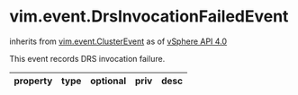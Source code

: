 vim.event.DrsInvocationFailedEvent
==================================
inherits from [vim.event.ClusterEvent](docs/vim.event.ClusterEvent.md)
as of [vSphere API 4.0](vim.version.md#vim.version.version5)


This event records DRS invocation failure.

| property | type | optional | priv | desc |
|:---------|:-----|:---------|:-----|:-----|


